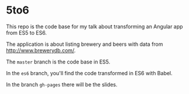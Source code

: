 # 5to6

This repo is the code base for my talk about transforming an Angular app from ES5 to ES6.

The application is about listing brewery and beers with data from http://www.brewerydb.com/.

The `master` branch is the code base in ES5.

In the `es6` branch, you'll find the code transformed in ES6 with Babel.

In the branch `gh-pages` there will be the slides.
